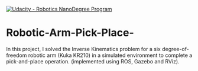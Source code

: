 [![Udacity - Robotics NanoDegree Program](https://s3-us-west-1.amazonaws.com/udacity-robotics/Extra+Images/RoboND_flag.png)](https://www.udacity.com/robotics)

# Robotic-Arm-Pick-Place-
In this project, I solved the Inverse Kinematics problem for a six degree-of-freedom robotic arm (Kuka KR210) in a simulated environment to complete a pick-and-place operation. (implemented using ROS, Gazebo and RViz).
